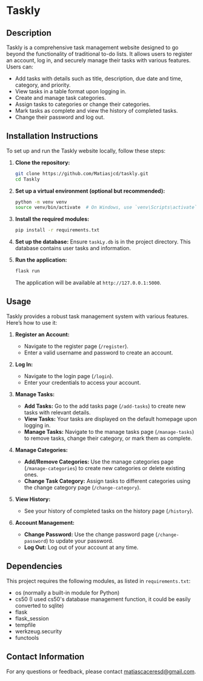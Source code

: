 # Taskly

## Description

Taskly is a comprehensive task management website designed to go beyond the functionality of traditional to-do lists. It allows users to register an account, log in, and securely manage their tasks with various features. Users can:

- Add tasks with details such as title, description, due date and time, category, and priority.
- View tasks in a table format upon logging in.
- Create and manage task categories.
- Assign tasks to categories or change their categories.
- Mark tasks as complete and view the history of completed tasks.
- Change their password and log out.

## Installation Instructions

To set up and run the Taskly website locally, follow these steps:

1. **Clone the repository:**
    ```bash
    git clone https://github.com/Matiasjcd/taskly.git
    cd Taskly
    ```

2. **Set up a virtual environment (optional but recommended):**
    ```bash
    python -m venv venv
    source venv/bin/activate  # On Windows, use `venv\Scripts\activate`
    ```

3. **Install the required modules:**
    ```bash
    pip install -r requirements.txt
    ```

4. **Set up the database:**
    Ensure `taskLy.db` is in the project directory. This database contains user tasks and information.

5. **Run the application:**
    ```bash
    flask run
    ```
    The application will be available at `http://127.0.0.1:5000`.

## Usage

Taskly provides a robust task management system with various features. Here’s how to use it:

1. **Register an Account:**
    - Navigate to the register page (`/register`).
    - Enter a valid username and password to create an account.

2. **Log In:**
    - Navigate to the login page (`/login`).
    - Enter your credentials to access your account.

3. **Manage Tasks:**
    - **Add Tasks:** Go to the add tasks page (`/add-tasks`) to create new tasks with relevant details.
    - **View Tasks:** Your tasks are displayed on the default homepage upon logging in.
    - **Manage Tasks:** Navigate to the manage tasks page (`/manage-tasks`) to remove tasks, change their category, or mark them as complete.

4. **Manage Categories:**
    - **Add/Remove Categories:** Use the manage categories page (`/manage-categories`) to create new categories or delete existing ones.
    - **Change Task Category:** Assign tasks to different categories using the change category page (`/change-category`).

5. **View History:**
    - See your history of completed tasks on the history page (`/history`).

6. **Account Management:**
    - **Change Password:** Use the change password page (`/change-password`) to update your password.
    - **Log Out:** Log out of your account at any time.

## Dependencies

This project requires the following modules, as listed in `requirements.txt`:
- os (normally a built-in module for Python)
- cs50 (I used cs50's database management function, it could be easily converted to sqlite)
- flask
- flask_session
- tempfile
- werkzeug.security
- functools

## Contact Information

For any questions or feedback, please contact matiascaceresd@gmail.com.
